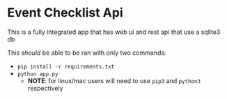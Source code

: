# Event Checklist Api #
This is a fully integrated app that has web ui and rest api that use a sqlite3 db 

This _should_ be able to be ran with only two commands:
* ```pip install -r requirements.txt```
* ```python app.py```
  * __NOTE__: for linux/mac users will need to use ```pip3``` and ```python3``` respectively
